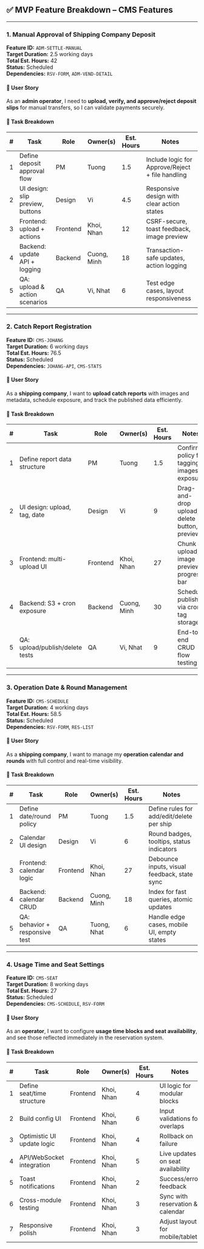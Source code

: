 ## **✅ MVP Feature Breakdown – CMS Features**

---

### **1\. Manual Approval of Shipping Company Deposit**

**Feature ID:** `ADM-SETTLE-MANUAL`  
 **Target Duration:** 2.5 working days  
 **Total Est. Hours:** 42  
 **Status:** Scheduled  
 **Dependencies:** `RSV-FORM`, `ADM-VEND-DETAIL`

#### **🎯 User Story**

As an **admin operator**, I need to **upload, verify, and approve/reject deposit slips** for manual transfers, so I can validate payments securely.

#### **🧩 Task Breakdown**

| \# | Task | Role | Owner(s) | Est. Hours | Notes |
| ----- | ----- | ----- | ----- | ----- | ----- |
| 1 | Define deposit approval flow | PM | Tuong | 1.5 | Include logic for Approve/Reject \+ file handling |
| 2 | UI design: slip preview, buttons | Design | Vi | 4.5 | Responsive design with clear action states |
| 3 | Frontend: upload \+ actions | Frontend | Khoi, Nhan | 12 | CSRF-secure, toast feedback, image preview |
| 4 | Backend: update API \+ logging | Backend | Cuong, Minh | 18 | Transaction-safe updates, action logging |
| 5 | QA: upload & action scenarios | QA | Vi, Nhat | 6 | Test edge cases, layout responsiveness |

---

### **2\. Catch Report Registration**

**Feature ID:** `CMS-JOHANG`  
 **Target Duration:** 6 working days  
 **Total Est. Hours:** 76.5  
 **Status:** Scheduled  
 **Dependencies:** `JOHANG-API`, `CMS-STATS`

#### 

#### **🎯 User Story**

As a **shipping company**, I want to **upload catch reports** with images and metadata, schedule exposure, and track the published data efficiently.

#### **🧩 Task Breakdown**

| \# | Task | Role | Owner(s) | Est. Hours | Notes |
| ----- | ----- | ----- | ----- | ----- | ----- |
| 1 | Define report data structure | PM | Tuong | 1.5 | Confirm policy for tagging, images, exposure |
| 2 | UI design: upload, tag, date | Design | Vi | 9 | Drag-and-drop upload, delete button, preview |
| 3 | Frontend: multi-upload UI | Frontend | Khoi, Nhan | 27 | Chunk upload, image preview, progress bar |
| 4 | Backend: S3 \+ cron exposure | Backend | Cuong, Minh | 30 | Schedule publish via cron, tag storage |
| 5 | QA: upload/publish/delete tests | QA | Vi, Nhat | 9 | End-to-end CRUD flow testing |

---

### **3\. Operation Date & Round Management**

**Feature ID:** `CMS-SCHEDULE`  
 **Target Duration:** 4 working days  
 **Total Est. Hours:** 58.5  
 **Status:** Scheduled  
 **Dependencies:** `RSV-FORM`, `RES-LIST`

#### 

#### 

#### 

#### 

#### 

#### 

#### 

#### 

#### **🎯 User Story**

As a **shipping company**, I want to manage my **operation calendar and rounds** with full control and real-time visibility.

#### **🧩 Task Breakdown**

| \# | Task | Role | Owner(s) | Est. Hours | Notes |
| ----- | ----- | ----- | ----- | ----- | ----- |
| 1 | Define date/round policy | PM | Tuong | 1.5 | Define rules for add/edit/delete per ship |
| 2 | Calendar UI design | Design | Vi | 6 | Round badges, tooltips, status indicators |
| 3 | Frontend: calendar logic | Frontend | Khoi, Nhan | 27 | Debounce inputs, visual feedback, state sync |
| 4 | Backend: calendar CRUD | Backend | Cuong, Minh | 18 | Index for fast queries, atomic updates |
| 5 | QA: behavior \+ responsive test | QA | Tuong, Nhat | 6 | Handle edge cases, mobile UI, empty states |

---

### **4\. Usage Time and Seat Settings**

**Feature ID:** `CMS-SEAT`  
 **Target Duration:** 8 working days  
 **Total Est. Hours:** 27  
 **Status:** Scheduled  
 **Dependencies:** `CMS-SCHEDULE`, `RSV-FORM`

#### **🎯 User Story**

As an **operator**, I want to configure **usage time blocks and seat availability**, and see those reflected immediately in the reservation system.

#### **🧩 Task Breakdown**

| \# | Task | Role | Owner(s) | Est. Hours | Notes |
| ----- | ----- | ----- | ----- | ----- | ----- |
| 1 | Define seat/time structure | Frontend | Khoi, Nhan | 4 | UI logic for modular blocks |
| 2 | Build config UI | Frontend | Khoi, Nhan | 6 | Input validations for overlaps |
| 3 | Optimistic UI update logic | Frontend | Khoi, Nhan | 4 | Rollback on failure |
| 4 | API/WebSocket integration | Frontend | Khoi, Nhan | 5 | Live updates on seat availability |
| 5 | Toast notifications | Frontend | Khoi, Nhan | 2 | Success/error feedback |
| 6 | Cross-module testing | Frontend | Khoi, Nhan | 3 | Sync with reservation & calendar |
| 7 | Responsive polish | Frontend | Khoi, Nhan | 3 | Adjust layout for mobile/tablet |


